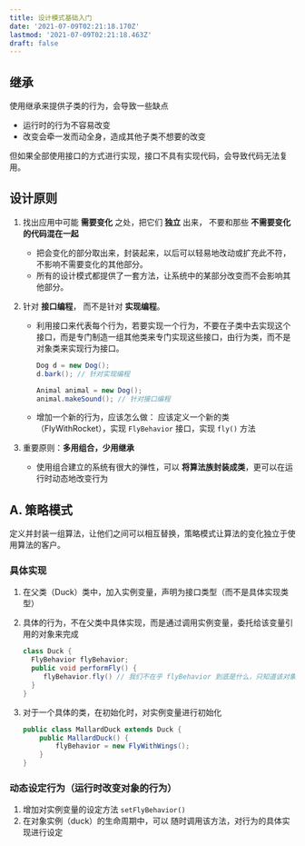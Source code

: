 ```yaml
---
title: 设计模式基础入门
date: '2021-07-09T02:21:18.170Z'
lastmod: '2021-07-09T02:21:18.463Z'
draft: false
---
```


## 继承

使用继承来提供子类的行为，会导致一些缺点

- 运行时的行为不容易改变
- 改变会牵一发而动全身，造成其他子类不想要的改变

但如果全部使用接口的方式进行实现，接口不具有实现代码，会导致代码无法复用。

## 设计原则

1. 找出应用中可能 **需要变化** 之处，把它们 **独立** 出来， 不要和那些 **不需要变化的代码混在一起**

   - 把会变化的部分取出来，封装起来，以后可以轻易地改动或扩充此不符，不影响不需要变化的其他部分。
   - 所有的设计模式都提供了一套方法，让系统中的某部分改变而不会影响其他部分。

2. 针对 **接口编程**， 而不是针对 **实现编程**。

   - 利用接口来代表每个行为，若要实现一个行为，不要在子类中去实现这个接口，而是专门制造一组其他类来专门实现这些接口，由行为类，而不是对象类来实现行为接口。

      ``` java
      Dog d = new Dog();
      d.bark(); // 针对实现编程

      Animal animal = new Dog();
      animal.makeSound(); // 针对接口编程
      ```

   - 增加一个新的行为，应该怎么做：
      应该定义一个新的类（FlyWithRocket），实现 `FlyBehavior` 接口，实现 `fly()` 方法

3. 重要原则：**多用组合，少用继承**

   - 使用组合建立的系统有很大的弹性，可以 **将算法族封装成类**，更可以在运行时动态地改变行为

## A. 策略模式

定义并封装一组算法，让他们之间可以相互替换，策略模式让算法的变化独立于使用算法的客户。

### 具体实现

1. 在父类（Duck）类中，加入实例变量，声明为接口类型（而不是具体实现类型）

2. 具体的行为，不在父类中具体实现，而是通过调用实例变量，委托给该变量引用的对象来完成

   ```java
   class Duck {
     FlyBehavior flyBehavior;
     public void performFly() {
        flyBehavior.fly() // 我们不在乎 flyBehavior 到底是什么，只知道该对象知道怎么去飞就够了
     }
   }
   ```

3. 对于一个具体的类，在初始化时，对实例变量进行初始化
 
   ```java
   public class MallardDuck extends Duck {
       public MallardDuck() {
           flyBehavior = new FlyWithWings();
       }
   }
   ```

### 动态设定行为（运行时改变对象的行为）

1. 增加对实例变量的设定方法 `setFlyBehavior()`
2. 在对象实例（duck）的生命周期中，可以 随时调用该方法，对行为的具体实现进行设定
